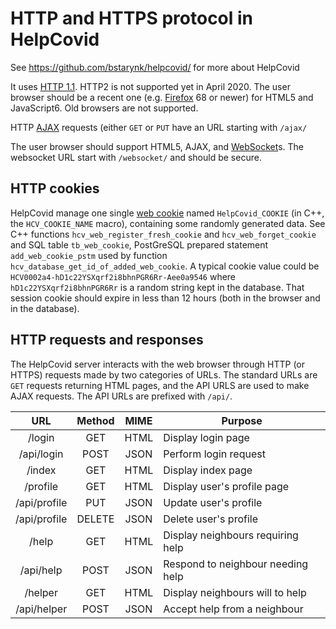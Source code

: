 #  HTTP and HTTPS protocol in HelpCovid

See https://github.com/bstarynk/helpcovid/ for more about HelpCovid

It uses [HTTP
1.1](https://en.wikipedia.org/wiki/Hypertext_Transfer_Protocol). HTTP2
is not supported yet in April 2020. The user browser should be a
recent one (e.g. [Firefox](https://www.mozilla.org/en-US/firefox/) 68
or newer) for HTML5 and JavaScript6. Old browsers are not supported.

HTTP [AJAX](https://en.wikipedia.org/wiki/Ajax_(programming)) requests (either `GET` or `PUT` have an URL starting with `/ajax/`

The user browser should support HTML5, AJAX, and
[WebSocket](https://en.wikipedia.org/wiki/WebSocket)s. The websocket
URL start with `/websocket/` and should be secure.


## HTTP cookies

HelpCovid manage one single [web
cookie](https://en.wikipedia.org/wiki/HTTP_cookie) named
`HelpCovid_COOKIE` (in C++, the `HCV_COOKIE_NAME` macro), containing
some randomly generated data. See C++ functions
`hcv_web_register_fresh_cookie` and `hcv_web_forget_cookie` and SQL
table `tb_web_cookie`, PostGreSQL prepared statement
`add_web_cookie_pstm` used by function
`hcv_database_get_id_of_added_web_cookie`. A typical cookie value
could be `HCV0002a4-hD1c22YSXqrf2i8bhnPGR6Rr-Aee0a9546` where
`hD1c22YSXqrf2i8bhnPGR6Rr` is a random string kept in the database.
That session cookie should expire in less than 12 hours (both in the
browser and in the database).

## HTTP requests and responses

The HelpCovid server interacts with the web browser through HTTP (or
HTTPS) requests made by two categories of URLs. The standard URLs are
`GET` requests returning HTML pages, and the API URLS are used to make
AJAX requests. The API URLs are prefixed with `/api/`.

| URL             | Method | MIME  | Purpose                           |
| :-------------: |:------:|:-----:|-----------------------------------|
| /login          | GET    | HTML  | Display login page                |
| /api/login      | POST   | JSON  | Perform login request             |
| /index          | GET    | HTML  | Display index page                |
| /profile        | GET    | HTML  | Display user's profile page       |
| /api/profile    | PUT    | JSON  | Update user's profile             |
| /api/profile    | DELETE | JSON  | Delete user's profile             |
| /help           | GET    | HTML  | Display neighbours requiring help |
| /api/help       | POST   | JSON  | Respond to neighbour needing help |
| /helper         | GET    | HTML  | Display neighbours will to help   |
| /api/helper     | POST   | JSON  | Accept help from a neighbour      |
